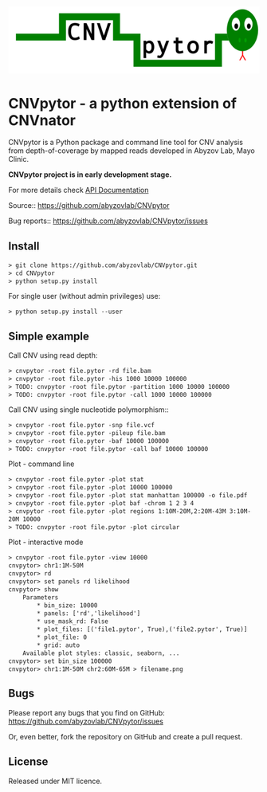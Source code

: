 ![CNVpytor Logo](cnvpytor/imgs/cnvpytor_w_640.png)

# CNVpytor - a python extension of CNVnator

CNVpytor is a Python package and command line tool for CNV analysis from depth-of-coverage by mapped reads developed in Abyzov Lab, Mayo Clinic.

**CNVpytor project is in early development stage.**

For more details check [API Documentation](https://abyzovlab.github.io/CNVpytor/)


Source::
    https://github.com/abyzovlab/CNVpytor

Bug reports::
    https://github.com/abyzovlab/CNVpytor/issues

## Install
```
> git clone https://github.com/abyzovlab/CNVpytor.git
> cd CNVpytor
> python setup.py install
```
For single user (without admin privileges) use:
```
> python setup.py install --user
```

## Simple example

Call CNV using read depth:
```
> cnvpytor -root file.pytor -rd file.bam
> cnvpytor -root file.pytor -his 1000 10000 100000
> TODO: cnvpytor -root file.pytor -partition 1000 10000 100000
> TODO: cnvpytor -root file.pytor -call 1000 10000 100000
```

Call CNV using single nucleotide polymorphism::
```
> cnvpytor -root file.pytor -snp file.vcf
> cnvpytor -root file.pytor -pileup file.bam
> cnvpytor -root file.pytor -baf 10000 100000
> TODO: cnvpytor -root file.pytor -call baf 10000 100000
```

Plot - command line
```
> cnvpytor -root file.pytor -plot stat
> cnvpytor -root file.pytor -plot 10000 100000
> cnvpytor -root file.pytor -plot stat manhattan 100000 -o file.pdf
> cnvpytor -root file.pytor -plot baf -chrom 1 2 3 4
> cnvpytor -root file.pytor -plot regions 1:10M-20M,2:20M-43M 3:10M-20M 10000
> TODO: cnvpytor -root file.pytor -plot circular
```

Plot - interactive mode
```
> cnvpytor -root file.pytor -view 10000
cnvpytor> chr1:1M-50M
cnvpytor> rd
cnvpytor> set panels rd likelihood
cnvpytor> show
    Parameters
        * bin_size: 10000
        * panels: ['rd','likelihood']
        * use_mask_rd: False
        * plot_files: [('file1.pytor', True),('file2.pytor', True)]
        * plot_file: 0
        * grid: auto
    Available plot styles: classic, seaborn, ...
cnvpytor> set bin_size 100000    
cnvpytor> chr1:1M-50M chr2:60M-65M > filename.png
```


## Bugs

Please report any bugs that you find on GitHub:
https://github.com/abyzovlab/CNVpytor/issues

Or, even better, fork the repository on GitHub and create a pull request.

## License

Released under MIT licence.
